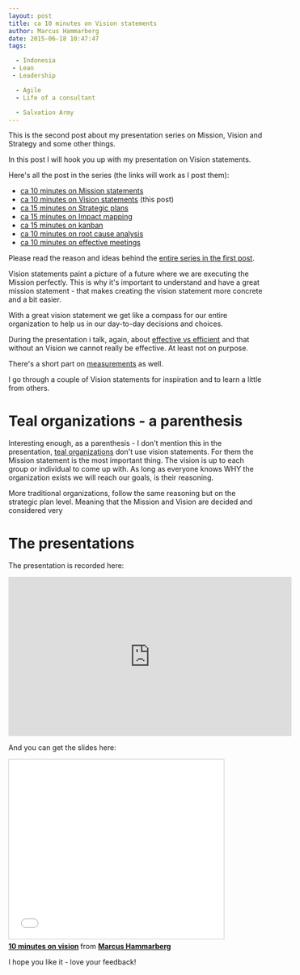 ```yaml
---
layout: post
title: ca 10 minutes on Vision statements
author: Marcus Hammarberg
date: 2015-06-18 10:47:47
tags:

  - Indonesia
 - Lean
 - Leadership

  - Agile
  - Life of a consultant

  - Salvation Army
---
```


This is the second post about my presentation series on Mission, Vision and Strategy and some other things.

In this post I will hook you up with my presentation on Vision statements.

Here's all the post in the series (the links will work as I post them):

* [ca 10 minutes on Mission statements](/2015/06/ca-minutes-on-mission.html)
* [ca 10 minutes on Vision statements](/2015/06/ca-minutes-on-vision-statements.html) (this post)
* [ca 15 minutes on Strategic plans](/2015/06/ca-minutes-on-strategic-plans.html)
* [ca 15 minutes on Impact mapping](/2015/06/ca-minutes-on-impact-mapping.html)
* [ca 15 minutes on kanban](/2015/06/ca-minutes-on-kanban.html)
* [ca 10 minutes on root cause analysis](/2015/07/ca-minutes-on-root-cause-analysis.html)
* [ca 10 minutes on effective meetings](/2015/08/ca-minutes-on-effective-meetings.html)

Please read the reason and ideas behind the [entire series in the first post](/2015/06/new-series-marcus-on-business.html).

<!-- excerpt-end -->

Vision statements paint a picture of a future where we are executing the Mission perfectly. This is why it's important to understand and have a great mission statement - that makes creating the vision statement more concrete and a bit easier.

With a great vision statement we get like a compass for our entire organization to help us in our day-to-day decisions and choices.

During the presentation i talk, again, about [effective vs efficient](http://www.marcusoft.net/2014/10/effective-revisted.html) and that without an Vision we cannot really be effective. At least not on purpose.

There's a short part on [measurements](http://www.marcusoft.net/2014/12/what-ive-learned-from-how-to-measure-anything.html) as well.

I go through a couple of Vision statements for inspiration and to learn a little from others.

# Teal organizations - a parenthesis

Interesting enough, as a parenthesis - I don't mention this in the presentation, [teal organizations]() don't use vision statements. For them the Mission statement is the most important thing. The vision is up to each group or individual to come up with. As long as everyone knows WHY the organization exists we will reach our goals, is their reasoning.

More traditional organizations, follow the same reasoning but on the strategic plan level. Meaning that the Mission and Vision are decided and considered very

# The presentations
The presentation is recorded here:
<iframe width="560" height="315" src="https://www.youtube.com/embed/dc0zvNymNcM" frameborder="0" allowfullscreen></iframe>

And you can get the slides here:
<iframe src="//www.slideshare.net/slideshow/embed_code/key/Kl5gpAmr9WmU4" width="425" height="355" frameborder="0" marginwidth="0" marginheight="0" scrolling="no" style="border:1px solid #CCC; border-width:1px; margin-bottom:5px; max-width: 100%;" allowfullscreen> </iframe> <div style="margin-bottom:5px"> <strong> <a href="//www.slideshare.net/marcusoftnet/10-minutes-on-vision" title="10 minutes on vision" target="_blank">10 minutes on vision</a> </strong> from <strong><a href="//www.slideshare.net/marcusoftnet" target="_blank">Marcus Hammarberg</a></strong> </div>

I hope you like it - love your feedback!